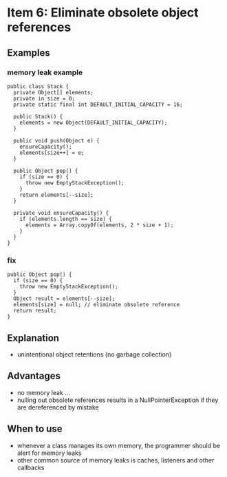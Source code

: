# Item 6: Eliminate obsolete object references

## Examples

### memory leak example

    public class Stack {
      private Object[] elements;
      private in size = 0;
      private static final int DEFAULT_INITIAL_CAPACITY = 16;

      public Stack() {
        elements = new Object(DEFAULT_INITIAL_CAPACITY);
      }

      public void push(Object e) {
        ensureCapacity();
        elements[size++] = e;
      }

      public Object pop() {
        if (size == 0) {
          throw new EmptyStackException();
        }
        return elements[--size];
      }

      private void ensureCapacity() {
        if (elements.length == size) {
          elements = Array.copyOf(elements, 2 * size + 1);
        }
      }
    }

### fix

    public Object pop() {
      if (size == 0) {
        throw new EmptyStackException();
      }
      Object result = elements[--size];
      elements[size] = null; // eliminate obsolete reference
      return result;
    }    

## Explanation

- unintentional object retentions (no garbage collection)

## Advantages

- no memory leak ...
- nulling out obsolete references results in a NullPointerException if they are dereferenced by mistake

## When to use

- whenever a class manages its own memory, the programmer should be alert for memory leaks
- other common source of memory leaks is caches, listeners and other callbacks
